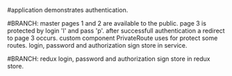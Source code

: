 #application demonstrates authentication. 

#BRANCH: master
pages 1 and 2 are available to the public. page 3 is protected by login 'l' and pass 'p'.
after successfull authentication a redirect to page 3 occurs.
custom component PrivateRoute uses for protect some routes.
login, password and authorization sign store in service.

#BRANCH: redux
login, password and authorization sign store in redux store.
